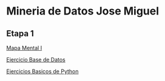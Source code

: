 # Mineria de Datos Jose Miguel

## Etapa 1

[Mapa Mental I](https://github.com/Mikemtzrey/Mineria-de-datos-1867216/blob/main/MapaMental_1_1867216.pdf)

[Ejercicio Base de Datos](https://github.com/OpheliaVlzqz/MineriaDatos/blob/main/BasesDeDatos.pdf)

[Ejercicios Basicos de Python](https://github.com/Mikemtzrey/Mineria-de-datos-1867216/blob/main/Ej_Python_1867216.ipynb)
